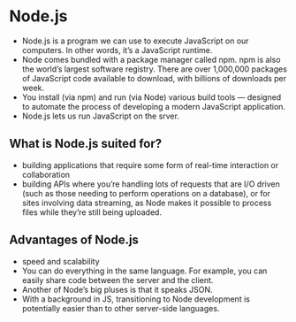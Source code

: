 # Node.js
- Node.js is a program we can use to execute JavaScript on our computers. In other words, it’s a JavaScript runtime.
- Node comes bundled with a package manager called npm. npm is also the world’s largest software registry. There are over 1,000,000 packages of JavaScript code available to download, with billions of downloads per week. 
- You install (via npm) and run (via Node) various build tools — designed to automate the process of developing a modern JavaScript application.
- Node.js lets us run JavaScript on the srver.

## What is Node.js suited for?
- building applications that require some form of real-time interaction or collaboration
-  building APIs where you’re handling lots of requests that are I/O driven (such as those needing to perform operations on a database), or for sites involving data streaming, as Node makes it possible to process files while they’re still being uploaded. 

## Advantages of Node.js
- speed and scalability
- You can do everything in the same language. For example, you can easily share code between the server and the client.
- Another of Node’s big pluses is that it speaks JSON.
- With a background in JS, transitioning to Node development is potentially easier than to other server-side languages.